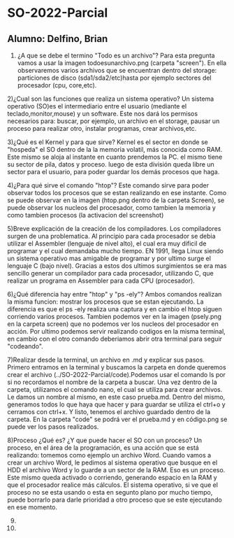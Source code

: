 # SO-2022-Parcial
## Alumno: Delfino, Brian

1) ¿A que se debe el termino "Todo es un archivo"?
Para esta pregunta vamos a usar la imagen todoesunarchivo.png (carpeta "screen"). En ella observaremos varios archivos que se encuentran dentro del storage: particiones de disco (sda1/sda2/etc)hasta por ejemplo sectores del procesador (cpu, core,etc). 


2)¿Cual son las funciones que realiza un sistema operativo?
Un sistema operativo (SO)es el intermediario entre el usuario (mediante el teclado,monitor,mouse) y un software. Este nos dará los permisos necesarios para: buscar, por ejemplo, un archivo en el storage, pausar un proceso para realizar otro, instalar programas, crear archivos,etc.

3)¿Qué es el Kernel y para que sirve?
Kernel es el sector en donde se "hospeda" el SO dentro de la la memoria volatil, más conocida como RAM. Este mismo se aloja al instante en cuanto prendemos la PC. el mismo tiene su sector de pila, datos y proceso. luego de esta división queda libre un sector para el usuario, para poder guardar los demás procesos que haga. 

4)¿Para qué sirve el comando "htop"?
Este comando sirve para poder observar todos los procesos que se estan realizando en ese instante. 
Como se puede observar en la imagen (htop.png dentro de la carpeta Screen), se puede observar los nucleos del procesador, como tambien la memoria y como tambien procesos (la activacion del screenshot)

5)Breve explicación de la creación de los compiladores.
Los compiladores surgen de una problematica. Al principio para cada procesador se debia utilizar el Assembler (lenguaje de nivel alto), el cual era muy dificil de programar y  el cual demandaba mucho tiempo. EN 1991, llega Linux siendo un sistema operativo mas amigable de programar y por ultimo surge el lenguaje C (bajo nivel).
Gracias a estos dos ultimos surgimientos se era mas sencillo generar un compilador para cada procesador, utilizando C, que realizar un programa en Assembler para cada CPU (procesador).

6)¿Qué diferencia hay entre "htop" y "ps -ely"?
Ambos comandos realizan la misma funcion: mostrar los procesos que se estan ejecutando. La diferencia es que el ps -ely realiza una captura y en cambio el htop siguen corriendo varios procesos. Tambien podemos ver en la imagen (psely.png en la carpeta screen) que no podemos ver los nucleos del procesador en acción. Por ultimo podemos servir realizando codigos en la misma terminal, en cambio con el  otro comando deberiamos abrir otra terminal para seguir "codeando".


7)Realizar desde la terminal, un archivo en .md y explicar sus pasos.
 Primero entramos en la terminal y buscamos la carpeta en donde queremos crear el archivo (../SO-2022-Parcial/code).Podemos usar el comando ls por si no recordamos el nombre de la carpeta a buscar.
 Una vez dentro de la carpeta, utilizamos el comando nano, el cual se utiliza para crear archivos. Le damos un nombre al mismo, en este caso prueba.md.
Dentro del mismo, generamos todos lo que haya que hacer y para guardar se utiliza el ctrl+o y cerramos con ctrl+x.
Y listo, tenemos el archivo guardado dentro de la carpeta. 
En la carpeta "code" se podrá ver el prueba.md y en código.png se puede ver los pasos realizados.

8)Proceso ¿Qué es? ¿Y que puede hacer el SO con un proceso?
Un proceso, en el área de la programación, es una acción que se está realizando: tomemos como ejemplo un archivo Word.
Cuando vamos a crear un archivo Word, le pedimos al sistema operativo que busque en el HDD el archivo Word y lo guarde a un sector de la RAM. Eso es un proceso.
Este mismo queda activado o corriendo, generando espacio en la RAM y que el procesador realice más cálculos. 
El sistema operativo, si ve que el proceso no se esta usando o esta en segunto plano por mucho tiempo, puede borrarlo para darle prioridad a otro proceso que se este ejecutando en ese momento.

9)

10)
